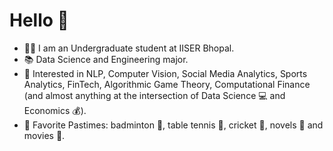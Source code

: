 # Hello 👋
- :man_student: I am an Undergraduate student at IISER Bhopal.<br/>
- :books: Data Science and Engineering major.<br/>
- :dart: Interested in NLP, Computer Vision, Social Media Analytics, Sports Analytics, FinTech, Algorithmic Game Theory, Computational Finance (and almost anything at the intersection of Data Science 💻 and Economics :moneybag:).<br/>
- :sparkler: Favorite Pastimes: badminton :badminton:, table tennis 🏓, cricket :cricket_game:, novels :book: and movies 🎥.


<!--
**hritikb/hritikb** is a ✨ _special_ ✨ repository because its `README.md` (this file) appears on your GitHub profile.
Here are some ideas to get you started:
- 🔭 I’m currently working on ...
- 🌱 I’m currently learning ...
- 👯 I’m looking to collaborate on ...
- 🤔 I’m looking for help with ...
- 💬 Ask me about ...
- 📫 How to reach me: ...
- ⚡ Fun fact: ...
-->
